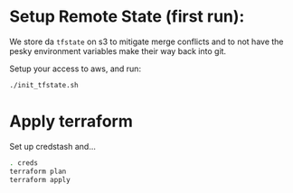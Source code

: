 # Setup Remote State (first run):

We store da `tfstate` on s3 to mitigate merge conflicts and to not
have the pesky environment variables make their way back into git.

Setup your access to aws, and run:

```bash
./init_tfstate.sh
```


# Apply terraform

Set up credstash and...

```bash
. creds
terraform plan
terraform apply
```
